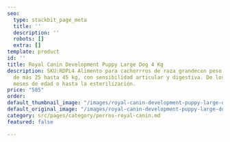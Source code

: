 ```yaml
---
seo:
  type: stackbit_page_meta
  title: ''
  description: ''
  robots: []
  extra: []
template: product
id: ''
title: Royal Canin Development Puppy Large Dog 4 Kg
description: SKU:RDPL4 Alimento para cachorrros de raza grandecon peso adulto objetivo
  de más 25 hasta 45 kg, con sensibilidad articular y digestiva. De los 2 a los 15
  meses de edad o hasta la esterilización.
price: "585"
order: 
default_thumbnail_image: "/images/royal-canin-development-puppy-large-dog-1.jpg"
default_original_image: "/images/royal-canin-development-puppy-large-dog-1.jpg"
category: src/pages/category/perros-royal-canin.md
featured: false

---
```

